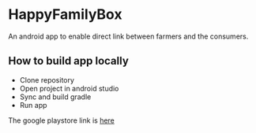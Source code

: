 # HappyFamilyBox
An android app to enable direct link between farmers and the consumers.
## How to build app locally
- Clone repository
- Open project in android studio
- Sync and build gradle
- Run app

The google playstore link is [here](https://play.google.com/store/apps/details?id=com.iitrpr.happyfamilybox&hl=en&pli=1)

